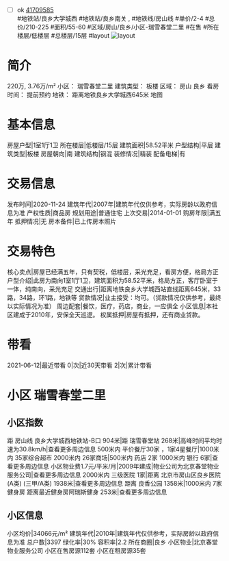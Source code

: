 - [ ] ok [41709585](https://bj.5i5j.com/ershoufang/41709585.html)  
 #地铁站/良乡大学城西 #地铁站/良乡南关 ,  #地铁线/房山线
#单价/2-4 #总价/210-225 #面积/55-60   #区域/房山/良乡/小区-瑞雪春堂二里 #在售 #所在楼层/低楼层 #总楼层/15层 #layout 
![layout](http://image2.5i5j.com//group1/M00/1D/82/CgqJMly1iJaAQ-XJAADvrsl6i8M088.jpg_P5.jpg) 
# 简介 
 220万,  3.76万/m² 
小区： 瑞雪春堂二里
建筑类型： 板楼
区域： 房山 良乡
看房时间： 提前预约
地铁： 距离地铁良乡大学城西645米 地图
# 基本信息 
 房屋户型|1室1厅1卫
所在楼层|低楼层/15层
建筑面积|58.52平米
户型结构|平层
建筑类型|板楼
房屋朝向|南
建筑结构|钢混
装修情况|精装
配备电梯|有
# 交易信息 
 发布时间|2020-11-24
建筑年代|2007年|建筑年代仅供参考，实际房龄以政府信息为准
产权性质|商品房
规划用途|普通住宅
上次交易|2014-01-01
购房年限|满五年
抵押情况|无
房本备件|已上传房本照片
# 交易特色 
 核心卖点|房屋已经满五年，只有契税，低楼层，采光充足，看房方便，格局方正
户型介绍|此房为南向1室1厅1卫，建筑面积为58.52平米，格局方正，客厅卧室于一体，纯南向，采光充足
交通出行|距离地铁良乡大学城西站直线距离645米，33路，34路，环1路，地铁等
贷款情况|业主接受：均可。（贷款情况仅供参考，最终以实际情况为准）
周边配套|餐饮，医疗，药店，商业，一应俱全
小区信息|本社区建成于2010年，安保全天巡逻。
权属抵押|房屋有抵押，还有商业贷款。
# 带看 
 2021-06-12|最近带看	 0|次|近30天带看	 2|次|累计带看
# 小区 瑞雪春堂二里
## 小区指数 
 距 房山线 良乡大学城西地铁站-B口 904米|距 瑞雪春堂站 268米|高峰时间平均时速为30.8km/h|查看更多周边信息
500米内 平价餐厅30家 ，1家4星餐厅|1000米内 35家综合超市
2000米内 26家商场|500米内 药店 2家
1000米内 银行 6家|查看更多周边信息
小区物业费1.7元/平米/月|2009年建成|物业公司为北京春堂物业服务公司|查看更多周边信息
2000米内 三级医院 1家|距离 北京市房山区良乡医院(A类) (三甲/A类) 1938米|查看更多周边信息
距离 良香公园 1358米|1000米内 7家 健身房
距离最近健身房阿瑞斯健身 253米|查看更多周边信息
## 小区信息 
 小区均价|34066元/m²
建筑年代|2010年|建筑年代仅供参考，实际房龄以政府信息为准
总户数|3397
绿化率|30%
容积率|2.2
所在商圈|良乡
小区物业|北京春堂物业服务公司
小区在售房源112套
小区在租房源35套
